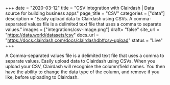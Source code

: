 +++
date = "2020-03-12"
title = "CSV integration with Clairdash | Data source for building business apps"
page_title = "CSV"
categories = ["data"] 
description = "Easily upload data to Clairdash using CSVs. A comma-separated values file is a delimited text file that uses a comma to separate values."
images = ["integrations/csv-image.png"]
draft= "false"
site_url = "https://data.world/datasets/csv"
docs_url = "https://docs.clairdash.com/docs/clairdashdb#csv-upload"
status = "Live" 
+++

A Comma-separated values file is a delimited text file that uses a comma to separate values.
Easily upload data to Clairdash using CSVs. When you upload your CSV, Clairdash will recognise the column/field names. You then have the ability to change the data type of the column, and remove if you like, before uploading to Clairdash.
